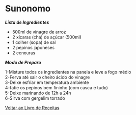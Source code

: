 # Sunonomo

_**Lista de Ingredientes**_

* 500ml de vinagre de arroz
* 2 xícaras (chá) de açúcar (500ml)
* 1 colher (sopa) de sal
* 2 pepinos japoneses
* 2 cenouras

_**Modo de Preparo**_

1-Misture todos os ingredientes na panela e leve a fogo médio<br>
2-Ferva até sair o cheiro ácido do vinagre<br>
3-Deixe esfriar em temperatura ambiente<br>
4-fatie os pepinos bem fininho (com casca e tudo)<br>
5-Deixe marinando de 12h a 24h<br>
6-Sirva com gergelim torrado


[Voltar ao Livro de Receitas](https://github.com/ERC885555/livro-receitas)